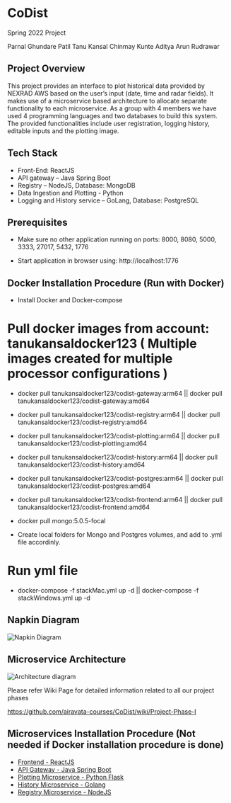 # CoDist
Spring 2022 Project

Parnal Ghundare Patil
Tanu Kansal
Chinmay Kunte
Aditya Arun Rudrawar

## Project Overview

This project provides an interface to plot historical data provided by NEXRAD AWS based on the user’s input (date, time and radar fields). It makes use of  a microservice based architecture to allocate separate functionality to each microservice. As a group with 4 members we have used 4 programming languages and two databases to build this system. The provided functionalities include user registration, logging history, editable inputs and the plotting image.

## Tech Stack

- Front-End: ReactJS
- API gateway – Java Spring Boot
- Registry – NodeJS, Database: MongoDB
- Data Ingestion and Plotting - Python
- Logging and History service – GoLang, Database: PostgreSQL

## Prerequisites
- Make sure no other application running on ports: 8000, 8080, 5000, 3333, 27017, 5432, 1776

- Start application in browser using: http://localhost:1776


## Docker Installation Procedure (Run with Docker)

- Install Docker and Docker-compose

# Pull docker images from account: tanukansaldocker123 ( Multiple images created for multiple processor configurations )
- docker pull tanukansaldocker123/codist-gateway:arm64 || docker pull tanukansaldocker123/codist-gateway:amd64
- docker pull tanukansaldocker123/codist-registry:arm64 || docker pull tanukansaldocker123/codist-registry:amd64
- docker pull tanukansaldocker123/codist-plotting:arm64 || docker pull tanukansaldocker123/codist-plotting:amd64
- docker pull tanukansaldocker123/codist-history:arm64 || docker pull tanukansaldocker123/codist-history:amd64
- docker pull tanukansaldocker123/codist-postgres:arm64 || docker pull tanukansaldocker123/codist-postgres:amd64
- docker pull tanukansaldocker123/codist-frontend:arm64 || docker pull tanukansaldocker123/codist-frontend:amd64
- docker pull mongo:5.0.5-focal

- Create local folders for Mongo and Postgres volumes, and add to .yml file accordinly.

# Run yml file
- docker-compose  -f stackMac.yml up -d || docker-compose  -f stackWindows.yml up -d




## Napkin Diagram

![Napkin Diagram](https://user-images.githubusercontent.com/38610661/152897261-44908232-0849-464a-ac9d-f4aa207c7a59.jpeg)
    
## Microservice Architecture
![Architecture diagram](https://user-images.githubusercontent.com/94020074/152905274-07d2c0ec-68c2-4f04-aeb0-9334e4f00934.png)


Please refer Wiki Page for detailed information related to all our project phases

https://github.com/airavata-courses/CoDist/wiki/Project-Phase-I

## Microservices Installation Procedure (Not needed if Docker installation procedure is done)

- [Frontend - ReactJS](https://github.com/airavata-courses/CoDist/tree/basic_ui)
- [API Gateway - Java Spring Boot](https://github.com/airavata-courses/CoDist/tree/dev-api-gateway)
- [Plotting Microservice - Python Flask](https://github.com/airavata-courses/CoDist/tree/dev-plotting)
- [History Microservice - Golang](https://github.com/airavata-courses/CoDist/tree/dev-history-service)
- [Registry Microservice - NodeJS](https://github.com/airavata-courses/CoDist/tree/dev-registry)

